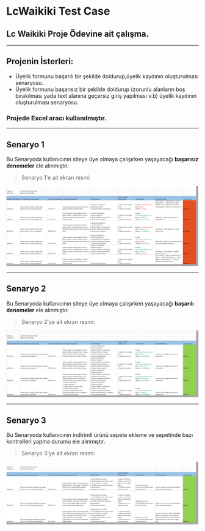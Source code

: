 # LcWaikiki Test Case
## Lc Waikiki Proje Ödevine ait çalışma.
_______

## Projenin İsterleri:

- Üyelik formunu başarılı bir şekilde doldurup,üyelik kaydının oluşturulması senaryosu.
- Üyelik formunu başarısız bir şekilde doldurup (zorunlu alanların boş bırakılması yada text alanına geçersiz giriş yapılması v.b) üyelik kaydının oluşturulması senaryosu.


### Projede Excel aracı kullanılmıştır.

------------

## Senaryo 1

Bu Senaryoda kullanıcının siteye üye olmaya çalışırken yaşayacağı **başarısız denemeler** ele alınmıştır.

>Senaryo 1'e ait ekran resmi:

![senaryo_1](https://github.com/yasinTru/LcWaikiki-Test-Case/blob/master/testCaseImages/Senaryo1.PNG)

---------------

## Senaryo 2

Bu Senaryoda kullanıcının siteye üye olmaya çalışırken yaşayacağı **başarılı denemeler** ele alınmıştır.


>Senaryo 2'ye ait ekran resmi:

![senaryo_2](https://github.com/yasinTru/LcWaikiki-Test-Case/blob/master/testCaseImages/Senaryo2.PNG)

---------------

## Senaryo 3

Bu Senaryoda kullanıcının indirimli ürünü sepete ekleme ve sepetinde bazı kontrolleri yapma durumu ele alınmıştır.

>Senaryo 3'ye ait ekran resmi:

![senaryo_3](https://github.com/yasinTru/LcWaikiki-Test-Case/blob/master/testCaseImages/Senaryo3.PNG)
